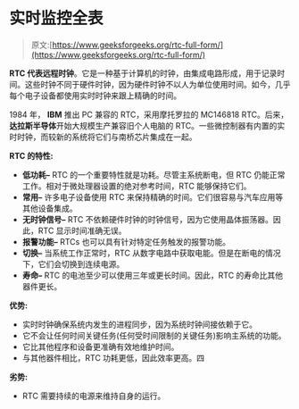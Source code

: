# 实时监控全表

> 原文:[https://www.geeksforgeeks.org/rtc-full-form/](https://www.geeksforgeeks.org/rtc-full-form/)

**RTC 代表远程时钟**。它是一种基于计算机的时钟，由集成电路形成，用于记录时间。这些时钟不同于硬件时钟，因为硬件时钟不以人为单位使用时间。如今，几乎每个电子设备都使用实时时钟来跟上精确的时间。

1984 年， **IBM** 推出 PC 兼容的 RTC，采用摩托罗拉的 MC146818 RTC。后来，**达拉斯半导体**开始大规模生产兼容旧个人电脑的 RTC。一些微控制器有内置的实时时钟，而较新的系统将它们与南桥芯片集成在一起。

**RTC 的特性:**

*   **低功耗–**
    RTC 的一个重要特性就是功耗。尽管主系统断电，但 RTC 仍能正常工作。相对于微处理器设置的绝对参考时间，RTC 能够保持它们。
*   **常用–**
    许多电子设备使用 RTC 来保持精确的时间。它们很容易与汽车应用等其他设备集成。
*   **无时钟信号–**
    RTC 不依赖硬件时钟的时钟信号，因为它使用晶体振荡器。因此，RTC 显示时间准确无误。
*   **报警功能–**
    RTCs 也可以具有针对特定任务触发的报警功能。
*   **切换–**
    当系统工作正常时，RTC 从数字电路中获取电能。但是在断电的情况下，它们会切换到连续电源。
*   **寿命–**
    RTC 的电池至少可以使用三年或更长时间。因此，RTC 的寿命比其他器件更长。

**优势:**

*   实时时钟确保系统内发生的进程同步，因为系统时钟间接依赖于它。
*   它不会让任何时间关键任务(任何受时间限制的关键任务)影响主系统的功能。
*   它比其他程序和设备更准确有效地维护时间。
*   与其他器件相比，RTC 功耗更低，因此效率更高。四

**劣势:**

*   RTC 需要持续的电源来维持自身的运行。